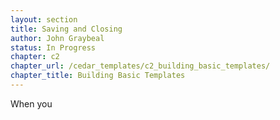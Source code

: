 ```yaml
---
layout: section
title: Saving and Closing
author: John Graybeal
status: In Progress
chapter: c2
chapter_url: /cedar_templates/c2_building_basic_templates/
chapter_title: Building Basic Templates
---
```


When you 
